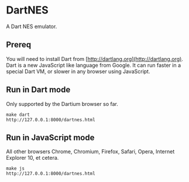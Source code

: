 DartNES
=====

A Dart NES emulator.


Prereq
-----

You will need to install Dart from [http://dartlang.org](http://dartlang.org).
Dart is a new JavaScript like language from Google. It can run faster in 
a special Dart VM, or slower in any browser using JavaScript.


Run in Dart mode
-----

Only supported by the  Dartium browser so far.

    make dart
    http://127.0.0.1:8000/dartnes.html


Run in JavaScript mode
-----

All other browsers Chrome, Chromium, Firefox, Safari, Opera, Internet 
Explorer 10, et cetera.

    make js
    http://127.0.0.1:8000/dartnes.html


